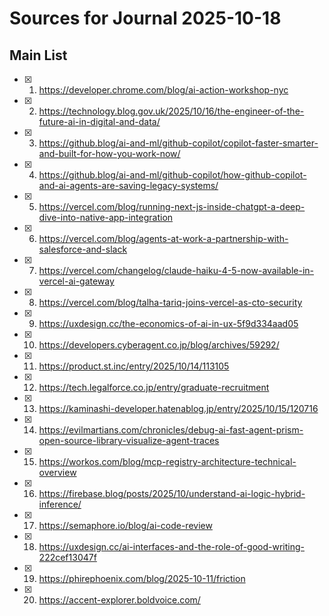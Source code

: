 # Sources for Journal 2025-10-18

## Main List

- [x] 001. https://developer.chrome.com/blog/ai-action-workshop-nyc
- [x] 002. https://technology.blog.gov.uk/2025/10/16/the-engineer-of-the-future-ai-in-digital-and-data/
- [x] 003. https://github.blog/ai-and-ml/github-copilot/copilot-faster-smarter-and-built-for-how-you-work-now/
- [x] 004. https://github.blog/ai-and-ml/github-copilot/how-github-copilot-and-ai-agents-are-saving-legacy-systems/
- [x] 005. https://vercel.com/blog/running-next-js-inside-chatgpt-a-deep-dive-into-native-app-integration
- [x] 006. https://vercel.com/blog/agents-at-work-a-partnership-with-salesforce-and-slack
- [x] 007. https://vercel.com/changelog/claude-haiku-4-5-now-available-in-vercel-ai-gateway
- [x] 008. https://vercel.com/blog/talha-tariq-joins-vercel-as-cto-security
- [x] 009. https://uxdesign.cc/the-economics-of-ai-in-ux-5f9d334aad05
- [x] 010. https://developers.cyberagent.co.jp/blog/archives/59292/
- [x] 011. https://product.st.inc/entry/2025/10/14/113105
- [x] 012. https://tech.legalforce.co.jp/entry/graduate-recruitment
- [x] 013. https://kaminashi-developer.hatenablog.jp/entry/2025/10/15/120716
- [x] 014. https://evilmartians.com/chronicles/debug-ai-fast-agent-prism-open-source-library-visualize-agent-traces
- [x] 015. https://workos.com/blog/mcp-registry-architecture-technical-overview
- [x] 016. https://firebase.blog/posts/2025/10/understand-ai-logic-hybrid-inference/
- [x] 017. https://semaphore.io/blog/ai-code-review
- [x] 018. https://uxdesign.cc/ai-interfaces-and-the-role-of-good-writing-222cef13047f
- [x] 019. https://phirephoenix.com/blog/2025-10-11/friction
- [x] 020. https://accent-explorer.boldvoice.com/
